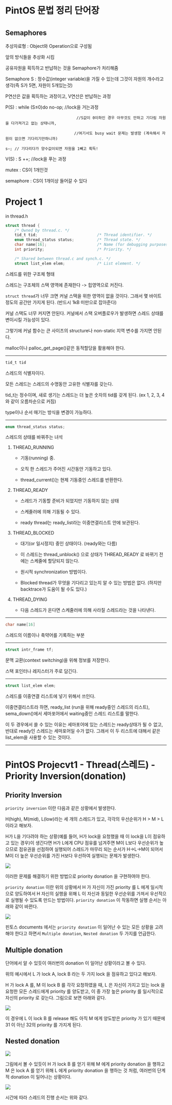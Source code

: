 # PintOS 문법 정리 단어장

#

## Semaphores

추상자료형 : Object와 Operation으로 구성됨

앞의 방식들을 추상화 시킴

공유자원을 획득하고 반납하는 것을 Semaphore가 처리해줌

Semaphore S : 정수값(integer variable)을 가질 수 있는데 그것이 자원의 개수라고 생각(즉 S가 5면, 자원이 5개있는것)

P연산은 값을 획득하는 과정이고, V연산은 반납하는 과정

P(S) : while (S≤0)do no-op; //lock을 거는과정

                                   //S값이 0이하인 경우 아무것도 안하고 기다림 자원을 다가져가고 없는 상태니까,

                                  //여기서도 busy wait 문제는 발생함 (계속해서 자원이 없으면 기다리기만하니까)

    s—; // 기다리다가 양수값이되면 자원을 1빼고 획득!

V(S) : S ++; //lock을 푸는 과정

mutex : CS이 1개인것

semaphore : CS이 1개이상 들어갈 수 있다

# Project 1

in thread.h

```c
struct thread {
	/* Owned by thread.c. */
	tid_t tid;                          /* Thread identifier. */
	enum thread_status status;          /* Thread state. */
	char name[16];                      /* Name (for debugging purposes). */
	int priority;                       /* Priority. */

	/* Shared between thread.c and synch.c. */
	struct list_elem elem;              /* List element. */
```

스레드를 위한 구조체 형태

스레드는 구조체의 스택 영역에 존재한다 -> 힙영역으로 커진다.

`struct thread`가 너무 크면 커널 스택을 위한 영역이 없을 것이다. 그래서 몇 바이트 정도의 공간만 가지게 된다. (반드시 1kB 미만으로 잡아준다)

커널 스택도 너무 커지면 안된다. 커널에서 스택 오버플로우가 발생하면 스레드 상태를 변이시킬 가능성이 있다.

그렇기에 커널 함수는 큰 사이즈의 structure나 non-static 지역 변수를 가지면 안된다.

malloc이나 palloc_get_page()같은 동적할당을 활용해야 한다.

---

```c
tid_t tid
```

스레드의 식별자이다.

모든 스레드는 스레드의 수명동안 고유한 식별자를 갖는다.

tid_t는 정수이며, 새로 생기는 스레드는 더 높은 숫자의 tid를 갖게 된다. (ex 1, 2, 3, 4와 같이 오름차순으로 커짐)

type이나 순서 매기는 방식을 변경이 가능하다.

---

```c
enum thread_status status;
```

스레드의 상태를 바꿔주는 녀석

1. THREAD_RUNNING

   - 기동(running) 중.

   - 오직 한 스레드가 주어진 시간동안 기동하고 있다.

   - thread_current()는 현제 기동중인 스레드를 반환한다.

2. THREAD_READY

   - 스레드가 기동할 준비가 되었지만 기동하지 않는 상태

   - 스케줄러에 의해 기동될 수 있다.

   - ready thread는 ready_list라는 이중연결리스트 안에 보관된다.

3. THREAD_BLOCKED

   - 대기(or 일시정지) 중인 상태이다. (ready와는 다름)

   - 이 스레드는 thread_unblock() 으로 상태가 THREAD_READY 로 바뀌기 전에는 스케줄에 할당되지 않는다.

   - 원시적 synchronization 방법이다.

   - Blocked thread가 무엇을 기다리고 있는지 알 수 있는 방법은 없다. (하지만 backtrace가 도움이 될 수도 있다.)

4. THREAD_DYING

   - 다음 스레드가 온다면 스케줄러에 의해 사라질 스레드라는 것을 나타낸다.

---

```c
char name[16]
```

스레드의 이름이나 축약어를 기록하는 부분

---

```c
struct intr_frame tf;
```

문맥 교환(context switching)을 위해 정보를 저장한다.

스택 포인터나 레지스터가 주로 담긴다.

---

```c
struct list_elem elem;
```

스레드를 이중연결 리스트에 넣기 위해서 쓰인다.

이중연결리스트라 하면, ready_list (run을 위해 ready중인 스레드의 리스트), sema_down()에서 세마포어에서 waiting중인 스레드 리스트를 말한다.

이 두 경우에서 쓸 수 있는 이유는 세마포어에 있는 스레드는 ready상태가 될 수 없고, 반대로 ready인 스레드는 세마포어일 수가 없다. 그래서 이 두 리스트에 대해서 같은 list_elem을 사용할 수 있는 것이다.

---

# PintOS Projecvt1 - Thread(스레드) - Priority Inversion(donation)

## Priority Inversion

`priority inversion` 이란 다음과 같은 상황에서 발생한다.

H(high), M(mid), L(low)라는 세 개의 스레드가 있고, 각각의 우선순위가 H > M > L 이라고 해보자.

H가 L을 기다려야 하는 상황(예를 들어, H가 lock을 요청했을 때 이 lock을 L이 점유하고 있는 경우)이 생긴다면 H가 L에게 CPU 점유를 넘겨주면 M이 L보다 우선순위가 높으므로 점유권을 선점하여 실행되어 스레드가 마무리 되는 순서가 H->L->M이 되어서 M이 더 높은 우선순위를 가진 H보다 우선하여 실행되는 문제가 발생한다.

<img src="./img/PriorityInversion.png">

이러한 문제를 해결하기 위한 방법으로 priority donation 을 구현하여야 한다.

`priority donation` 이란 위의 상황에서 H 가 자신이 가진 priority 를 L 에게 일시적으로 양도하여서 H 자신의 실행을 위해 L 이 자신과 동일한 우선순위를 가져서 우선적으로 실행될 수 있도록 만드는 방법이다. `priority donation` 이 작동하면 실행 순서는 아래와 같이 바뀐다.

<img src="./img/PriorityDonation.png">

핀토스 documents 에서는 `priority donation` 이 일어난 수 있는 모든 상황을 고려해야 한다고 하면서 `Multiple donation`, `Nested donation` 두 가지를 언급한다.

## Multiple donation

단어에서 알 수 있듯이 여러번의 donation 이 일어난 상황이라고 볼 수 있다.

위의 예시에서 L 가 lock A, lock B 라는 두 가지 lock 을 점유하고 있다고 해보자.

H 가 lock A 를, M 이 lock B 를 각각 요청하였을 때, L 은 자신이 가지고 있는 lock 을 요청한 모든 스레드에게 priority 를 양도받고, 이 중 가장 높은 priority 를 일시적으로 자신의 priority 로 갖는다. 그림으로 보면 아래와 같다.

<img src='./img/MultipleDonation.png'>

이 경우에 L 이 lock B 를 release 해도 아직 M 에게 양도받은 priority 가 있기 때문에 31 이 아닌 32의 priority 를 가지게 된다.

## Nested donation

<img src='./img/NestedDonation.png'>

그림에서 볼 수 있듯이 H 가 lock B 를 얻기 위해 M 에게 priority donation 을 행하고 M 은 lock A 를 얻기 위해 L 에게 priority donation 을 행하는 것 처럼, 여러번의 단계적 donation 이 일어나는 상황이다.

<img src='./img/stepDonation.png'>

시간에 따라 스레드의 진행 순서는 위와 같다.
